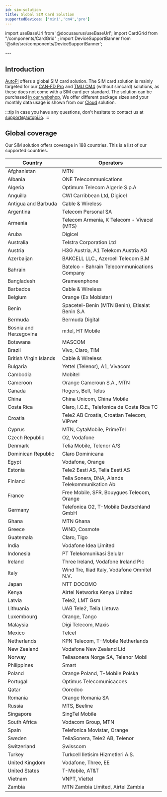 ```yaml
---
id: sim-solution
title: Global SIM Card Solution
supportedDevices: ['mini','cm4','pro']
---
```

import useBaseUrl from '@docusaurus/useBaseUrl';
import CardGrid from "/components/CardGrid" ;
import DeviceSupportBanner from '@site/src/components/DeviceSupportBanner';

<DeviceSupportBanner supported={frontMatter.supportedDevices} />
---

## Introduction
[AutoPi](https://www.autopi.io) offers a global SIM card solution. The SIM card solution is mainly targeted for our [CAN-FD Pro](https://www.autopi.io/hardware/autopi-canfd-pro) and [TMU CM4](https://www.autopi.io/hardware/autopi-tmu-cm4) (without simcard) solutions, as these does not come with a SIM card per standard. 
The solution can be purchased <a href="https://shop.autopi.io/products/global-sim-card-solution">in our webshop.</a> We offer different package sizes and your monthly data usage is shown from our [Cloud](https://www.autopi.io/software-platform/cloud-management) solution. 

:::tip
In case you have any questions, don't hesitate to contact us at [support@autopi.io](mailto:support@autopi.io).
:::

## Global coverage

Our SIM solution offers coverage in 188 countries. This is a list of our supported countries. 


| Country                | Operators                                      |
|------------------------|-----------------------------------------------|
| Afghanistan            | MTN                                           |
| Albania                | ONE Telecommunications                        |
| Algeria                | Optimum Telecom Algerie S.p.A                 |
| Anguilla               | CWI Carribbean Ltd, Digicel                   |
| Antigua and Barbuda    | Cable & Wireless                              |
| Argentina              | Telecom Personal SA                           |
| Armenia                | Telecom Armenia, K Telecom - Vivacel (MTS)    |
| Aruba                  | Digicel                                       |
| Australia              | Telstra Corporation Ltd                       |
| Austria                | H3G Austria, A1 Telekom Austria AG           |
| Azerbaijan             | BAKCELL LLC., Azercell Telecom B.M            |
| Bahrain                | Batelco - Bahrain Telecommunications Company  |
| Bangladesh             | Grameenphone                                  |
| Barbados               | Cable & Wireless                              |
| Belgium                | Orange (Ex Mobistar)                          |
| Benin                  | Spacetel-Benin (MTN Benin), Etisalat Benin S.A|
| Bermuda                | Bermuda Digital                               |
| Bosnia and Herzegovina | m:tel, HT Mobile                              |
| Botswana               | MASCOM                                        |
| Brazil                 | Vivo, Claro, TIM                              |
| British Virgin Islands | Cable & Wireless                              |
| Bulgaria               | Yettel (Telenor), A1, Vivacom                 |
| Cambodia               | Mobitel                                       |
| Cameroon               | Orange Cameroun S.A., MTN                     |
| Canada                 | Rogers, Bell, Telus                          |
| China                  | China Unicom, China Mobile                    |
| Costa Rica             | Claro, I.C.E., Telefonica de Costa Rica TC    |
| Croatia                | Tele2 AB Croatia, Croatian Telecom, VIPnet    |
| Cyprus                 | MTN, CytaMobile, PrimeTel                    |
| Czech Republic         | O2, Vodafone                                  |
| Denmark                | Telia Mobile, Telenor A/S                     |
| Dominican Republic     | Claro Dominicana                              |
| Egypt                  | Vodafone, Orange                              |
| Estonia                | Tele2 Eesti AS, Telia Eesti AS                |
| Finland                | Telia Sonera, DNA, Alands Telekommunikation Ab|
| France                 | Free Mobile, SFR, Bouygues Telecom, Orange    |
| Germany                | Telefonica O2, T-Mobile Deutschland GmbH      |
| Ghana                  | MTN Ghana                                     |
| Greece                 | WIND, Cosmote                                 |
| Guatemala              | Claro, Tigo                                   |
| India                  | Vodafone Idea Limited                         |
| Indonesia              | PT Telekomunikasi Selular                     |
| Ireland                | Three Ireland, Vodafone Ireland Plc           |
| Italy                  | Wind Tre, Iliad Italy, Vodafone Omnitel N.V.  |
| Japan                  | NTT DOCOMO                                    |
| Kenya                  | Airtel Networks Kenya Limited                 |
| Latvia                 | Tele2, LMT Gsm                                |
| Lithuania              | UAB Tele2, Telia Lietuva                      |
| Luxembourg             | Orange, Tango                                 |
| Malaysia               | Digi Telecom, Maxis                           |
| Mexico                 | Telcel                                        |
| Netherlands            | KPN Telecom, T-Mobile Netherlands             |
| New Zealand            | Vodafone New Zealand Ltd                      |
| Norway                 | Teliasonera Norge SA, Telenor Mobil           |
| Philippines            | Smart                                         |
| Poland                 | Orange Poland, T-Mobile Polska                |
| Portugal               | Optimus Telecomunicacoes                      |
| Qatar                  | Ooredoo                                       |
| Romania                | Orange Romania SA                             |
| Russia                 | MTS, Beeline                                  |
| Singapore              | SingTel Mobile                                |
| South Africa           | Vodacom Group, MTN                            |
| Spain                  | Telefonica Movistar, Orange                   |
| Sweden                 | TeliaSonera, Tele2 AB, Telenor                |
| Switzerland            | Swisscom                                      |
| Turkey                 | Turkcell Iletisim Hizmetleri A.S.             |
| United Kingdom         | Vodafone, Three, EE                           |
| United States          | T-Mobile, AT&T                                |
| Vietnam                | VNPT, Viettel                                 |
| Zambia                 | MTN Zambia Limited, Airtel Zambia             |


